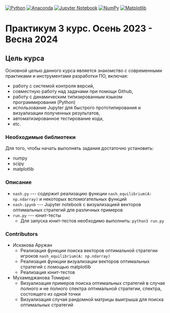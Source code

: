 [![Python](https://img.shields.io/badge/python-3670A0?style=for-the-badge&logo=python&logoColor=ffdd54)](https://www.python.org/)
[![Anaconda](https://img.shields.io/badge/Anaconda-%2344A833.svg?style=for-the-badge&logo=anaconda&logoColor=white)](https://www.anaconda.com/products/distribution)
[![Jupyter Notebook](https://img.shields.io/badge/jupyter-%23FA0F00.svg?style=for-the-badge&logo=jupyter&logoColor=white)](https://jupyter.org/)
[![NumPy](https://img.shields.io/badge/numpy-%23013243.svg?style=for-the-badge&logo=numpy&logoColor=white)](http://www.numpy.org/)
[![Matplotlib](https://img.shields.io/badge/Matplotlib-%23ffffff.svg?style=for-the-badge&logo=Matplotlib&logoColor=black)](http://matplotlib.org/)


# Практикум 3 курс. Осень 2023 - Весна 2024


## Цель курса
Основной целью данного курса является знакомство с современными практиками и инструментами разработки ПО, включая:
- работу с системой контроля версий,
- совместную работу над задачами при помощи Github,
- работу с динамическим типизированным языком программирования (Python)
- использование Jupyter для быстрого прототипирования и визуализации полученных результатов,
- автоматизированное тестирование кода,
- etc.

### Необходимые библиотеки
Для того, чтобы начать выполнять задания достаточно установить:
* numpy
* scipy
* matplotlib

### Описание
* ```nash.py``` --- содержит реализацию функции ```nash_equilibrium(A: np.ndarray)``` и некоторых вспомогательных функций
* ```nash.ipynb``` --- Jupyter notebook с визуализацией векторов оптимальных стратегий для различных примеров
* ```run.py``` --- юнит-тесты
	* Для запуска юнит-тестов необходимо выполнить: ```python3 run.py```

### Contributors
* Искакова Аружан
	* Реализация функции поиска векторов оптимальной стратегии игроков ```nash_equilibrium(A: np.ndarray)```
	* Реализация функции визуализации векторов оптимальных стратегий с помощью matplotlib
	* Реализация юнит-тестов
* Мухамеджанова Томирис
	* Визуализация примеров поиска оптимальных стратегий в случае полного и не полного спектра оптимальной стратегии, спектра, состоящего из одной точки
	* Визуализация случая рандомной матрицы выигрыша для поиска оптимальных стратегий
